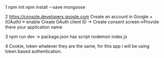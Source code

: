 1 npm init
    npm install --save mongoose

2 https://console.developers.google.com 
    Create an account in Google + (OAuth)-> enable 
    Create OAuth client ID -> Create consent screen->Provide there your application name

3   npm run dev -> package.json has script nodemon index.js


4 Cookie, token whatever they are the same, for this app i will be using token based authentication.